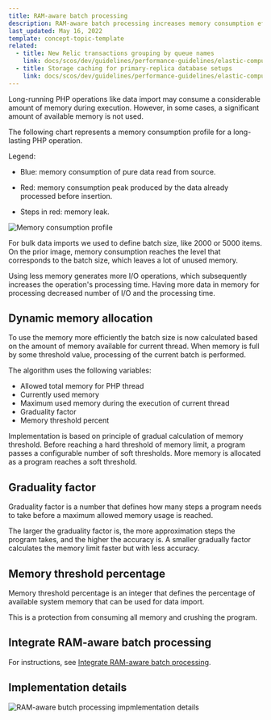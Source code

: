 ```yaml
---
title: RAM-aware batch processing
description: RAM-aware batch processing increases memory consumption efficiency for long-running operations.
last_updated: May 16, 2022
template: concept-topic-template
related:
  - title: New Relic transactions grouping by queue names
    link: docs/scos/dev/guidelines/performance-guidelines/elastic-computing/new-relic-transaction-grouping-by-queue-names.html
  - title: Storage caching for primary-replica database setups
    link: docs/scos/dev/guidelines/performance-guidelines/elastic-computing/storage-caching-for-primary-replica-db-setups.html
---
```


Long-running PHP operations like data import may consume a considerable amount of memory during execution. However, in some cases, a significant amount of available memory is not used.

The following chart represents a memory consumption profile for a long-lasting PHP operation.

Legend:

* Blue: memory consumption of pure data read from source.

* Red: memory consumption peak produced by the data already processed before insertion.

* Steps in red: memory leak.

![Memory consumption profile](https://spryker.s3.eu-central-1.amazonaws.com/docs/scos/dev/guidelines/performance-guidelines/elastic-computing/memory-consumption-profile.png)

For bulk data imports we used to define batch size, like 2000 or 5000 items. On the prior image, memory consumption reaches the level that corresponds to the batch size, which leaves a lot of  unused memory.

Using less memory generates more I/O operations, which subsequently increases the operation's processing time. Having more data in memory for processing decreased number of I/O and the processing time.

## Dynamic memory allocation

To use the memory more efficiently the batch size is now calculated based on the amount of memory available for current thread. When memory is full by some threshold value, processing of the current batch is performed.

The algorithm uses the following variables:
* Allowed total memory for PHP thread
* Currently used memory
* Maximum used memory during the execution of current thread
* Graduality factor
* Memory threshold percent

Implementation is based on principle of gradual calculation of memory threshold. Before reaching a hard threshold of memory limit, a program passes a configurable number of soft thresholds. More memory is allocated as a program reaches a soft threshold.

## Graduality factor

Graduality factor is a number that defines how many steps a program needs to take before a maximum allowed memory usage is reached.

The larger the graduality factor is, the more approximation steps the program takes, and the higher the accuracy is. A smaller gradually factor calculates the memory limit faster but with less accuracy.

## Memory threshold percentage

Memory threshold percentage is an integer that defines the percentage of available system memory that can be used for data import.

This is a protection from consuming all memory and crushing the program.

## Integrate RAM-aware batch processing

For instructions, see [Integrate RAM-aware batch processing](/docs/scos/dev/technical-enhancement-integration-guides/integrate-elastic-computing.html#integrate-ram-aware-batch-processing).

## Implementation details

![RAM-aware butch processing impmlementation details](https://confluence-connect.gliffy.net/embed/image/c0012831-d1d8-4836-abb0-fab467240363.png?utm_medium=live&utm_source=custom)
